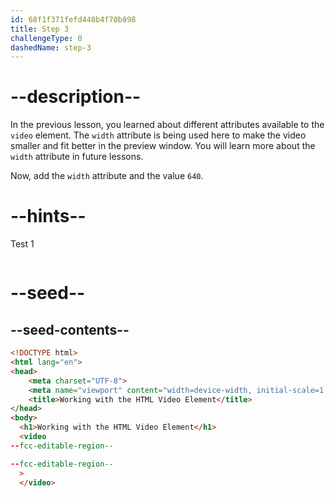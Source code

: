```yaml
---
id: 68f1f371fefd448b4f70b898
title: Step 3
challengeType: 0
dashedName: step-3
---
```


# --description--

In the previous lesson, you learned about different attributes 
available to the `video` element. The `width` attribute is being used here to 
make the video smaller and fit better in the preview window. 
You will learn more about the `width` attribute in future lessons.

Now, add the `width` attribute and the value `640`.

# --hints--

Test 1

```js

```

# --seed--

## --seed-contents--

```html
<!DOCTYPE html>
<html lang="en">
<head>
    <meta charset="UTF-8">
    <meta name="viewport" content="width=device-width, initial-scale=1.0">
    <title>Working with the HTML Video Element</title>
</head>
<body>
  <h1>Working with the HTML Video Element</h1>
  <video
--fcc-editable-region--

--fcc-editable-region--
  >
  </video>
```
